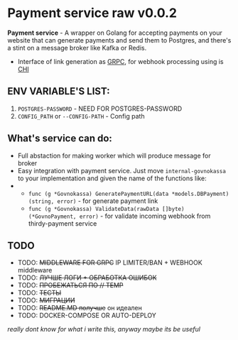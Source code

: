 # Payment service raw v0.0.2

**Payment service** - A wrapper on Golang for accepting payments on your website that can generate payments and send them to Postgres, and there's a stint on a message broker like Kafka or Redis.

- Interface of link generation as [GRPC](https://grpc.io/), for webhook processing using is [CHI](https://github.com/go-chi/chi)

## ENV VARIABLE'S LIST:
1. `POSTGRES-PASSWORD` - NEED FOR POSTGRES-PASSWORD
2. `CONFIG_PATH` or `--CONFIG-PATH` - Config path 

## What's service can do:
- Full abstaction for making worker which will produce message for broker
- Easy integration with payment service. Just move `internal-govnokassa` to your implementation and given the name of the functions like:
- - `func (g *Govnokassa) GeneratePaymentURL(data *models.DBPayment) (string, error)` - for generate payment link
  - `func (g *Govnokassa) ValidateData(rawData []byte) (*GovnoPayment, error)` - for validate incoming webhook from thirdy-payment service

## TODO
- TODO: ~~MIDDLEWARE FOR GRPC~~ IP LIMITER/BAN + WEBHOOK middleware
- TODO: ~~ЛУЧШЕ ЛОГИ + ОБРАБОТКА ОШИБОК~~
- TODO: ~~ПРОБЕЖАТЬСЯ ПО // TEMP~~
- TODO: ~~ТЕСТЫ~~ 
- TODO: ~~МИГРАЦИИ~~
- TODO: ~~README.MD получше~~ он идеален
- TODO: DOCKER-COMPOSE OR AUTO-DEPLOY

*really dont know for what i write this, anyway maybe its be useful*

